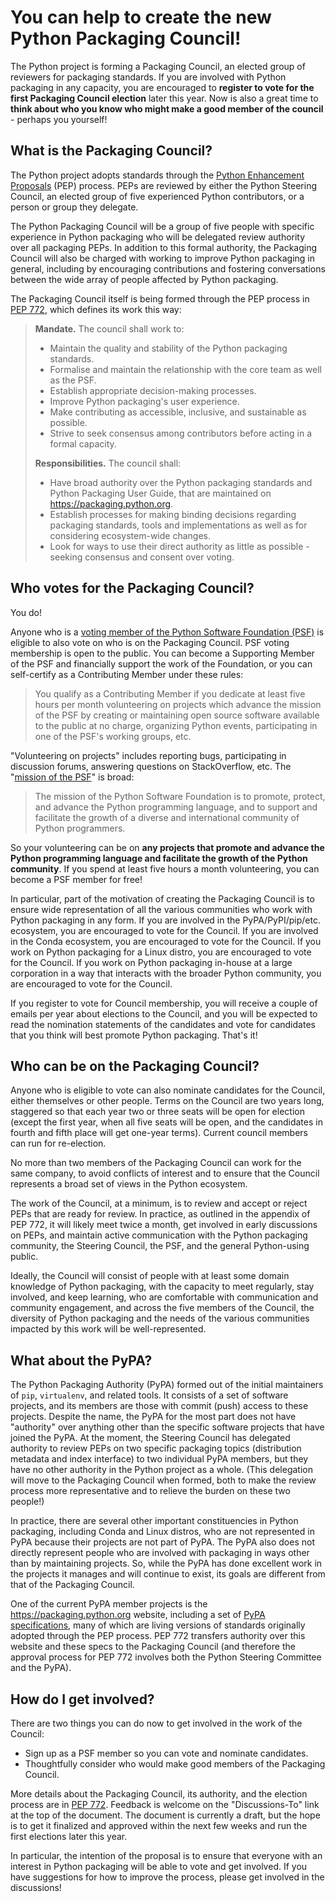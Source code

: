 You can help to create the new Python Packaging Council!
===

The Python project is forming a Packaging Council, an elected group of reviewers for packaging standards. If you are involved with Python packaging in any capacity, you are encouraged to **register to vote for the first Packaging Council election** later this year. Now is also a great time to **think about who you know who might make a good member of the council** - perhaps you yourself!

What is the Packaging Council?
---

The Python project adopts standards through the [Python Enhancement Proposals](https://peps.python.org/pep-0001/) (PEP) process. PEPs are reviewed by either the Python Steering Council, an elected group of five experienced Python contributors, or a person or group they delegate.

The Python Packaging Council will be a group of five people with specific experience in Python packaging who will be delegated review authority over all packaging PEPs. In addition to this formal authority, the Packaging Council will also be charged with working to improve Python packaging in general, including by encouraging contributions and fostering conversations between the wide array of people affected by Python packaging.

The Packaging Council itself is being formed through the PEP process in 
[PEP 772](https://peps.python.org/pep-0772/), which defines its work this way:

> **Mandate.** The council shall work to:
> 
> * Maintain the quality and stability of the Python packaging standards.
> * Formalise and maintain the relationship with the core team as well as the
>   PSF.
> * Establish appropriate decision-making processes.
> * Improve Python packaging's user experience.
> * Make contributing as accessible, inclusive, and sustainable as possible.
> * Strive to seek consensus among contributors before acting in a formal
>   capacity.
> 
> **Responsibilities.** The council shall:
> 
> * Have broad authority over the Python packaging standards and Python Packaging
>   User Guide, that are maintained on https://packaging.python.org.
> * Establish processes for making binding decisions regarding packaging
>   standards, tools and implementations as well as for considering
>   ecosystem-wide changes.
> * Look for ways to use their direct authority as little as possible - seeking
>   consensus and consent over voting.

Who votes for the Packaging Council?
---

You do!

Anyone who is a [voting member of the Python Software Foundation (PSF)](https://www.python.org/psf/membership/) is eligible to also vote on who is on the Packaging Council. PSF voting membership is open to the public. You can become a Supporting Member of the PSF and financially support the work of the Foundation, or you can self-certify as a Contributing Member under these rules:

> You qualify as a Contributing Member if you dedicate at least five hours per month volunteering on projects which advance the mission of the PSF by creating or maintaining open source software available to the public at no charge, organizing Python events, participating in one of the PSF's working groups, etc.

"Volunteering on projects" includes reporting bugs, participating in discussion forums, answering questions on StackOverflow, etc. The "[mission of the PSF](https://www.python.org/psf/mission/)" is broad:

> The mission of the Python Software Foundation is to promote, protect, and advance the Python programming language, and to support and facilitate the growth of a diverse and international community of Python programmers.

So your volunteering can be on **any projects that promote and advance the Python programming language and facilitate the growth of the Python community**. If you spend at least five hours a month volunteering, you can become a PSF member for free!

In particular, part of the motivation of creating the Packaging Council is to ensure wide representation of all the various communities who work with Python packaging in any form. If you are involved in the PyPA/PyPI/pip/etc. ecosystem, you are encouraged to vote for the Council. If you are involved in the Conda ecosystem, you are encouraged to vote for the Council. If you work on Python packaging for a Linux distro, you are encouraged to vote for the Council. If you work on Python packaging in-house at a large corporation in a way that interacts with the broader Python community, you are encouraged to vote for the Council.

If you register to vote for Council membership, you will receive a couple of emails per year about elections to the Council, and you will be expected to read the nomination statements of the candidates and vote for candidates that you think will best promote Python packaging. That's it!

Who can be on the Packaging Council?
---

Anyone who is eligible to vote can also nominate candidates for the Council, either themselves or other people. Terms on the Council are two years long, staggered so that each year two or three seats will be open for election (except the first year, when all five seats will be open, and the candidates in fourth and fifth place will get one-year terms). Current council members can run for re-election.

No more than two members of the Packaging Council can work for the same company, to avoid conflicts of interest and to ensure that the Council represents a broad set of views in the Python ecosystem.

The work of the Council, at a minimum, is to review and accept or reject PEPs that are ready for review. In practice, as outlined in the appendix of PEP 772, it will likely meet twice a month, get involved in early discussions on PEPs, and maintain active communication with the Python packaging community, the Steering Council, the PSF, and the general Python-using public.

Ideally, the Council will consist of people with at least some domain knowledge of Python packaging, with the capacity to meet regularly, stay involved, and keep learning, who are comfortable with communication and community engagement, and across the five members of the Council, the diversity of Python packaging and the needs of the various communities impacted by this work will be well-represented.

What about the PyPA?
---

The Python Packaging Authority (PyPA) formed out of the initial maintainers of `pip`, `virtualenv`, and related tools. It consists of a set of software projects, and its members are those with commit (push) access to these projects. Despite the name, the PyPA for the most part does not have "authority" over anything other than the specific software projects that have joined the PyPA. At the moment, the Steering Council has delegated authority to review PEPs on two specific packaging topics (distribution metadata and index interface) to two individual PyPA members, but they have no other authority in the Python project as a whole. (This delegation will move to the Packaging Council when formed, both to make the review process more representative and to relieve the burden on these two people!)

In practice, there are several other important constituencies in Python packaging, including Conda and Linux distros, who are not represented in PyPA because their projects are not part of PyPA. The PyPA also does not directly represent people who are involved with packaging in ways other than by maintaining projects. So, while the PyPA has done excellent work in the projects it manages and will continue to exist, its goals are different from that of the Packaging Council.

One of the current PyPA member projects is the https://packaging.python.org website, including a set of [PyPA specifications](https://packaging.python.org/en/latest/specifications/), many of which are living versions of standards originally adopted through the PEP process. PEP 772 transfers authority over this website and these specs to the Packaging Council (and therefore the approval process for PEP 772 involves both the Python Steering Committee and the PyPA).

How do I get involved?
---

There are two things you can do now to get involved in the work of the Council:
* Sign up as a PSF member so you can vote and nominate candidates.
* Thoughtfully consider who would make good members of the Packaging Council.

More details about the Packaging Council, its authority, and the election process are in [PEP 772](https://peps.python.org/pep-0772/). Feedback is welcome on the "Discussions-To" link at the top of the document. The document is currently a draft, but the hope is to get it finalized and approved within the next few weeks and run the first elections later this year.

In particular, the intention of the proposal is to ensure that everyone with an interest in Python packaging will be able to vote and get involved. If you have suggestions for how to improve the process, please get involved in the discussions!
